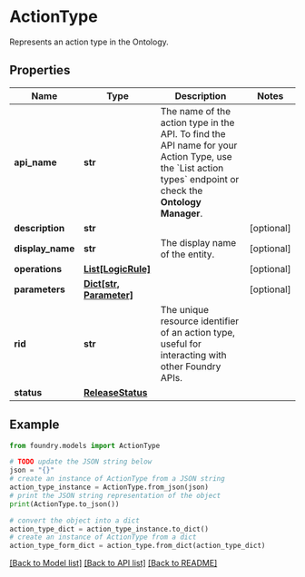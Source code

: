 # ActionType

Represents an action type in the Ontology.

## Properties

Name | Type | Description | Notes
------------ | ------------- | ------------- | -------------
**api_name** | **str** | The name of the action type in the API. To find the API name for your Action Type, use the \`List action types\` endpoint or check the **Ontology Manager**.  |
**description** | **str** |  | \[optional\]
**display_name** | **str** | The display name of the entity. | \[optional\]
**operations** | [**List\[LogicRule\]**](LogicRule.md) |  | \[optional\]
**parameters** | [**Dict\[str, Parameter\]**](Parameter.md) |  | \[optional\]
**rid** | **str** | The unique resource identifier of an action type, useful for interacting with other Foundry APIs.  |
**status** | [**ReleaseStatus**](ReleaseStatus.md) |  |

## Example

```python
from foundry.models import ActionType

# TODO update the JSON string below
json = "{}"
# create an instance of ActionType from a JSON string
action_type_instance = ActionType.from_json(json)
# print the JSON string representation of the object
print(ActionType.to_json())

# convert the object into a dict
action_type_dict = action_type_instance.to_dict()
# create an instance of ActionType from a dict
action_type_form_dict = action_type.from_dict(action_type_dict)
```

[\[Back to Model list\]](../README.md#documentation-for-models) [\[Back to API list\]](../README.md#documentation-for-api-endpoints) [\[Back to README\]](../README.md)
